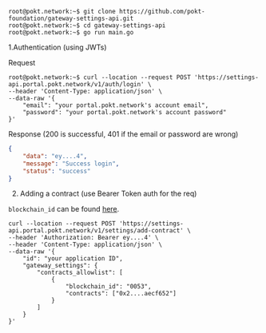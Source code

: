 
```console
root@pokt.network:~$ git clone https://github.com/pokt-foundation/gateway-settings-api.git
root@pokt.network:~$ cd gateway-settings-api
root@pokt.network:~$ go run main.go
```

1.Authentication (using JWTs)

Request
```console
root@pokt.network:~$ curl --location --request POST 'https://settings-api.portal.pokt.network/v1/auth/login' \
--header 'Content-Type: application/json' \
--data-raw '{
    "email": "your portal.pokt.network's account email",
    "password": "your portal.pokt.network's account password"
}'
```

Response (200 is successful, 401 if the email or password are wrong)
```json
{
    "data": "ey....4",
    "message": "Success login",
    "status": "success"
}
```

2. Adding a contract (use Bearer Token auth for the req)

`blockchain_id` can be found [here](https://docs.pokt.network/home/supported-blockchains#current-relaychains).

```console
curl --location --request POST 'https://settings-api.portal.pokt.network/v1/settings/add-contract' \
--header 'Authorization: Bearer ey....4' \
--header 'Content-Type: application/json' \
--data-raw '{
    "id": "your application ID",
    "gateway_settings": {
        "contracts_allowlist": [
            {
                "blockchain_id": "0053",
                "contracts": ["0x2....aecf652"]
            }
        ]
    }
}'
```
